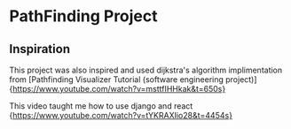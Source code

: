 # PathFinding Project

## Inspiration
This project was also inspired and used dijkstra's algorithm implimentation from [Pathfinding Visualizer Tutorial (software engineering project)]{https://www.youtube.com/watch?v=msttfIHHkak&t=650s}

This video taught me how to use django and react {https://www.youtube.com/watch?v=tYKRAXIio28&t=4454s}
